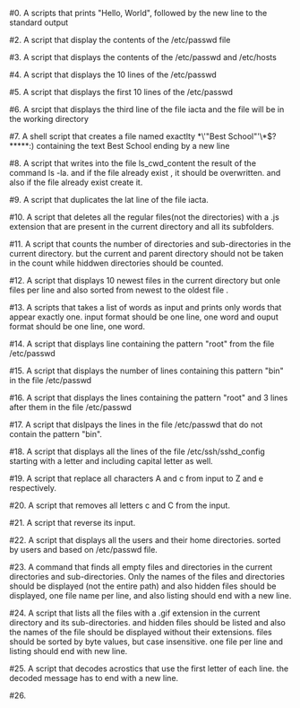 #0. A scripts that prints "Hello, World", followed by the new line to the standard output

#2. A script that display the contents of the /etc/passwd file

#3. A script that displays the contents of the /etc/passwd and /etc/hosts

#4. A script that displays the 10 lines of the /etc/passwd


#5. A script that displays the first 10 lines of the /etc/passwd

#6. A srcipt that displays the third line of the file iacta and the file will be in the working directory

#7. A shell script that creates a file named exactlty \*\\'"Best School"\'\\*$\?\*\*\*\*\*:) containing the text Best School ending by a new line

#8. A script that writes into the file ls_cwd_content the result of the command ls -la. and if the file already exist , it should be overwritten. and also if the file already exist create it.

#9. A script that duplicates the lat line of the file iacta.


#10. A script that deletes all the regular files(not the directories) with a .js extension that are present in the current directory and all its subfolders.

#11. A script that counts the number of directories and sub-directories in the current directory. but the current and parent directory should not be taken in the count while hiddwen directories should be counted.

#12. A script that displays 10 newest files in the current directory but onle files per line and also sorted from newest to the oldest file .

#13. A scripts that takes a list of words as input and prints only words that appear exactly one. input format should be one line, one word and ouput format should be one line, one word.

#14. A script that displays line containing the pattern "root"  from the file /etc/passwd

#15. A script that displays the number of lines containing this pattern "bin" in the file /etc/passwd

#16. A script that displays the lines containing the pattern "root"  and 3 lines after them in the file /etc/passwd

#17. A script that dislpays the lines in the file /etc/passwd that do not contain the pattern "bin".

#18. A script that displays all the lines of the file /etc/ssh/sshd_config starting with a letter and including capital letter as well.

#19. A script that replace all characters A and c from input to Z and e respectively.

#20. A script that removes all letters c and C from the input.

#21. A script that reverse its input.

#22. A script that displays all the users and their home directories. sorted by users and based on /etc/passwd file.

#23. A command that finds all empty files and directories in the current directories and sub-directories. Only the names of the files and directories should be displayed (not the entire path) and also hidden files should be displayed, one file name per line, and also listing should end with a new line.

#24. A script that lists all the files with a .gif extension in the current directory and its sub-directories. and hidden files should be listed and also the names of the file should be displayed  without their extensions. files should be sorted by  byte values, but case insensitive. one file per line and listing should end with new line.

#25.  A script that decodes acrostics that use the first letter of each line. the decoded message has to end with a new line.

#26.  
